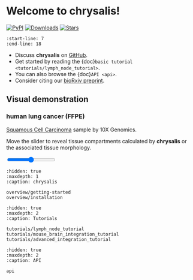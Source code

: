 # Welcome to chrysalis!
[![PyPI](https://img.shields.io/pypi/v/chrysalis-st?logo=PyPI)](https://pypi.org/project/chrysalis-st)
[![Downloads](https://static.pepy.tech/badge/chrysalis-st)](https://pepy.tech/project/chrysalis-st)
[![Stars](https://img.shields.io/github/stars/rockdeme/chrysalis?logo=GitHub&color=yellow)](https://github.com/rockdeme/chrysalis/stargazers)
```{include} ../README.md
:start-line: 7
:end-line: 18
```

* Discuss **chrysalis** on [GitHub].
* Get started by reading the {doc}`basic tutorial <tutorials/lymph_node_tutorial>`.
* You can also browse the {doc}`API <api>`.
* Consider citing our [bioRxiv preprint].

## Visual demonstration
### human lung cancer (FFPE)

[Squamous Cell Carcinoma](https://www.10xgenomics.com/resources/datasets/human-lung-cancer-ffpe-2-standard) sample by 10X Genomics.

Move the slider to reveal tissue compartments calculated by **chrysalis** or the associated tissue morphology.

<script src="https://code.jquery.com/jquery-3.6.0.min.js"></script>
<div class='befaft_container'>
<div class='img background-img'></div>
<div class='img foreground-img'></div>
<input type="range" min="1" max="100" value="50" class="slider" name='slider' id="slider">
<div class='slider-button'></div>
</div>

```{toctree}
:hidden: true
:maxdepth: 1
:caption: chrysalis

overview/getting-started
overview/installation
```

```{toctree}
:hidden: true
:maxdepth: 2
:caption: Tutorials

tutorials/lymph_node_tutorial
tutorials/mouse_brain_integration_tutorial
tutorials/advanced_integration_tutorial
```

```{toctree}
:hidden: true
:maxdepth: 2
:caption: API

api
```

[GitHub]: https://github.com/rockdeme/chrysalis
[bioRxiv preprint]: https://doi.org/10.1101/2023.08.17.553606
